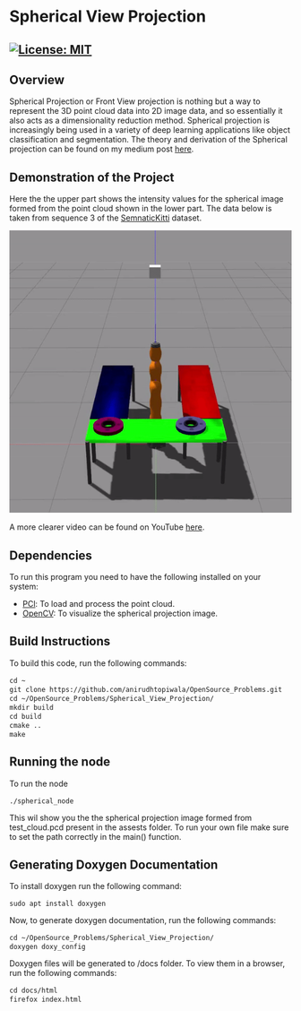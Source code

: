 # Spherical View Projection

[![License: MIT](https://img.shields.io/badge/License-MIT-yellow.svg)](https://opensource.org/licenses/MIT)
---
## Overview
Spherical Projection or Front View projection is nothing but a way to represent the 3D point cloud data into 2D image data, and so essentially it also acts as a dimensionality reduction method. Spherical projection is increasingly being used in a variety of deep learning applications like object classification and segmentation. The theory and derivation of the Spherical projection can be found on my medium post [here](https://medium.com/@topiwala.anirudh/spherical-projection-for-point-clouds-56a2fc258e6c).

## Demonstration of the Project

Here the the upper part shows the intensity values for the spherical image formed from the point cloud shown in the lower part. The data below is taken from sequence 3 of the [SemnaticKitti](http://semantic-kitti.org/) dataset.
<p align="center">
<img src="https://github.com/Ghost1995/object_collection_robotic_arm/blob/master/additional_files/BR.gif">
</p>

A more clearer video can be found on YouTube [here](https://youtu.be/1vSI_j435Vs).

## Dependencies
To run this program you need to have the following installed on your system:
* [PCl](http://pointclouds.org/): To load and process the point cloud.
* [OpenCV](https://opencv.org/): To visualize the spherical projection image.

## Build Instructions

To build this code, run the following commands:
```
cd ~
git clone https://github.com/anirudhtopiwala/OpenSource_Problems.git
cd ~/OpenSource_Problems/Spherical_View_Projection/
mkdir build
cd build
cmake ..
make
```

## Running the node
To run the node
```
./spherical_node 
```
This wil show you the the spherical projection image formed from test_cloud.pcd present in the assests folder. To run your own file make sure to set the path correctly in the main() function.

## Generating Doxygen Documentation

To install doxygen run the following command:
```
sudo apt install doxygen
```
Now, to generate doxygen documentation, run the following commands:
```
cd ~/OpenSource_Problems/Spherical_View_Projection/
doxygen doxy_config
```
Doxygen files will be generated to /docs folder. To view them in a browser, run the following commands:
```
cd docs/html
firefox index.html
```

